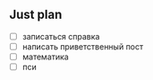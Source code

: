 ## Just plan
- [ ] записаться справка
- [ ] написать приветственный пост
- [ ] математика
- [ ] пси
